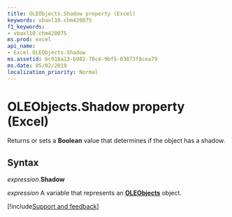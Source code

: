 ```yaml
---
title: OLEObjects.Shadow property (Excel)
keywords: vbaxl10.chm420075
f1_keywords:
- vbaxl10.chm420075
ms.prod: excel
api_name:
- Excel.OLEObjects.Shadow
ms.assetid: 6c918a13-b982-70c4-9bf5-03873f8cea79
ms.date: 05/02/2019
localization_priority: Normal
---
```



# OLEObjects.Shadow property (Excel)

Returns or sets a **Boolean** value that determines if the object has a shadow.


## Syntax

_expression_.**Shadow**

_expression_ A variable that represents an **[OLEObjects](Excel.OLEObjects.md)** object.




[!include[Support and feedback](~/includes/feedback-boilerplate.md)]